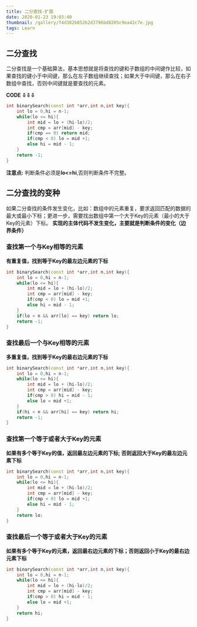 ```yaml
---
title: 二分查找-扩展
date: 2020-01-23 19:03:40
thumbnail: /gallery/f4d382b052b2d3796bd8205c9ea42c7e.jpg
tags: Learn
---
```

## 二分查找
二分查找是一个基础算法，基本思想就是将查找的键和子数组的中间键作比较，如果查找的键小于中间键，那么在左子数组继续查找；如果大于中间键，那么在右子数组中查找，否则中间键就是要查找的元素。
<!-- more -->
**CODE ⇩⇩⇩**
```cpp
int binarySearch(const int *arr,int n,int key){
    int lo = 0,hi = n-1;
    while(lo <= hi){
        int mid = lo + (hi-lo)/2;
        int cmp = arr[mid] - key;
        if(cmp == 0) return mid;
        if(cmp < 0) lo = mid +1;
        else hi = mid - 1;
    }
    return -1;
}
```
**注意点:** 判断条件必须是**lo<=hi**,否则判断条件不完整。
## 二分查找的变种
如果二分查找的条件发生变化，比如：数组中的元素重复，要求返回匹配的数据的最大或最小下标；更进一步，需要找出数组中第一个大于Key的元素（最小的大于Key的元素）下标。
**实现的主体代码不发生变化，主要就是判断条件的变化（边界条件）**

### 查找第一个与Key相等的元素
**有重复值，找到等于Key的最左边元素的下标**
```cpp
int binarySearch(const int *arr,int n,int key){
    int lo = 0,hi = n-1;
    while(lo <= hi){
        int mid = lo + (hi-lo)/2;
        int cmp = arr[mid] - key;
        if(cmp < 0) lo = mid +1;
        else hi = mid - 1;
    }
    if(lo < n && arr[lo] == key) return lo;
    return -1;
}
```
### 查找最后一个与Key相等的元素
**多重复值，找到等于Key的最右边元素的下标**
```cpp
int binarySearch(const int *arr,int n,int key){
    int lo = 0,hi = n-1;
    while(lo <= hi){
        int mid = lo + (hi-lo)/2;
        int cmp = arr[mid] - key;
        if(cmp > 0) hi = mid - 1;
        else lo = mid +1;
    }
    if(hi < n && arr[hi] == key) return hi;
    return -1;
}
```
### 查找第一个等于或者大于Key的元素
**如果有多个等于Key的值，返回最左边元素的下标; 否则返回大于Key的最左边元素下标**
```cpp
int binarySearch(const int *arr,int n,int key){
    int lo = 0,hi = n-1;
    while(lo <= hi){
        int mid = lo + (hi-lo)/2;
        int cmp = arr[mid] - key;
        if(cmp < 0) lo = mid +1;
        else hi = mid - 1;
    }
    return lo;
}
```
### 查找最后一个等于或者大于Key的元素
**如果有多个等于Key的元素，返回最右边元素的下标；否则返回小于Key的最右边元素下标**
```cpp
int binarySearch(const int *arr,int n,int key){
    int lo = 0,hi = n-1;
    while(lo <= hi){
        int mid = lo + (hi-lo)/2;
        int cmp = arr[mid] - key;
        if(cmp > 0) hi = mid - 1;
        else lo = mid +1;
    }
    return hi;
}
```

